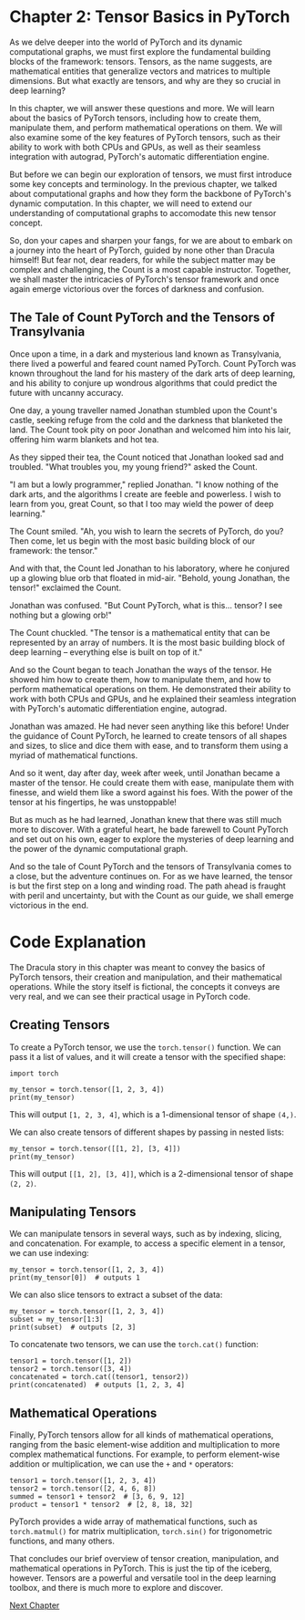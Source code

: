 # Chapter 2: Tensor Basics in PyTorch

As we delve deeper into the world of PyTorch and its dynamic computational graphs, we must first explore the fundamental building blocks of the framework: tensors. Tensors, as the name suggests, are mathematical entities that generalize vectors and matrices to multiple dimensions. But what exactly are tensors, and why are they so crucial in deep learning?

In this chapter, we will answer these questions and more. We will learn about the basics of PyTorch tensors, including how to create them, manipulate them, and perform mathematical operations on them. We will also examine some of the key features of PyTorch tensors, such as their ability to work with both CPUs and GPUs, as well as their seamless integration with autograd, PyTorch's automatic differentiation engine.

But before we can begin our exploration of tensors, we must first introduce some key concepts and terminology. In the previous chapter, we talked about computational graphs and how they form the backbone of PyTorch's dynamic computation. In this chapter, we will need to extend our understanding of computational graphs to accomodate this new tensor concept.

So, don your capes and sharpen your fangs, for we are about to embark on a journey into the heart of PyTorch, guided by none other than Dracula himself! But fear not, dear readers, for while the subject matter may be complex and challenging, the Count is a most capable instructor. Together, we shall master the intricacies of PyTorch's tensor framework and once again emerge victorious over the forces of darkness and confusion.
## The Tale of Count PyTorch and the Tensors of Transylvania

Once upon a time, in a dark and mysterious land known as Transylvania, there lived a powerful and feared count named PyTorch. Count PyTorch was known throughout the land for his mastery of the dark arts of deep learning, and his ability to conjure up wondrous algorithms that could predict the future with uncanny accuracy.

One day, a young traveller named Jonathan stumbled upon the Count's castle, seeking refuge from the cold and the darkness that blanketed the land. The Count took pity on poor Jonathan and welcomed him into his lair, offering him warm blankets and hot tea.

As they sipped their tea, the Count noticed that Jonathan looked sad and troubled. "What troubles you, my young friend?" asked the Count.

"I am but a lowly programmer," replied Jonathan. "I know nothing of the dark arts, and the algorithms I create are feeble and powerless. I wish to learn from you, great Count, so that I too may wield the power of deep learning."

The Count smiled. "Ah, you wish to learn the secrets of PyTorch, do you? Then come, let us begin with the most basic building block of our framework: the tensor."

And with that, the Count led Jonathan to his laboratory, where he conjured up a glowing blue orb that floated in mid-air. "Behold, young Jonathan, the tensor!" exclaimed the Count.

Jonathan was confused. "But Count PyTorch, what is this... tensor? I see nothing but a glowing orb!"

The Count chuckled. "The tensor is a mathematical entity that can be represented by an array of numbers. It is the most basic building block of deep learning – everything else is built on top of it."

And so the Count began to teach Jonathan the ways of the tensor. He showed him how to create them, how to manipulate them, and how to perform mathematical operations on them. He demonstrated their ability to work with both CPUs and GPUs, and he explained their seamless integration with PyTorch's automatic differentiation engine, autograd.

Jonathan was amazed. He had never seen anything like this before! Under the guidance of Count PyTorch, he learned to create tensors of all shapes and sizes, to slice and dice them with ease, and to transform them using a myriad of mathematical functions.

And so it went, day after day, week after week, until Jonathan became a master of the tensor. He could create them with ease, manipulate them with finesse, and wield them like a sword against his foes. With the power of the tensor at his fingertips, he was unstoppable!

But as much as he had learned, Jonathan knew that there was still much more to discover. With a grateful heart, he bade farewell to Count PyTorch and set out on his own, eager to explore the mysteries of deep learning and the power of the dynamic computational graph.

And so the tale of Count PyTorch and the tensors of Transylvania comes to a close, but the adventure continues on. For as we have learned, the tensor is but the first step on a long and winding road. The path ahead is fraught with peril and uncertainty, but with the Count as our guide, we shall emerge victorious in the end.
# Code Explanation

The Dracula story in this chapter was meant to convey the basics of PyTorch tensors, their creation and manipulation, and their mathematical operations. While the story itself is fictional, the concepts it conveys are very real, and we can see their practical usage in PyTorch code.

## Creating Tensors

To create a PyTorch tensor, we use the `torch.tensor()` function. We can pass it a list of values, and it will create a tensor with the specified shape:

```
import torch

my_tensor = torch.tensor([1, 2, 3, 4])
print(my_tensor)
```

This will output `[1, 2, 3, 4]`, which is a 1-dimensional tensor of shape `(4,)`.

We can also create tensors of different shapes by passing in nested lists:

```
my_tensor = torch.tensor([[1, 2], [3, 4]])
print(my_tensor)
```

This will output `[[1, 2], [3, 4]]`, which is a 2-dimensional tensor of shape `(2, 2)`.

## Manipulating Tensors

We can manipulate tensors in several ways, such as by indexing, slicing, and concatenation. For example, to access a specific element in a tensor, we can use indexing:

```
my_tensor = torch.tensor([1, 2, 3, 4])
print(my_tensor[0])  # outputs 1
```

We can also slice tensors to extract a subset of the data:

```
my_tensor = torch.tensor([1, 2, 3, 4])
subset = my_tensor[1:3]
print(subset)  # outputs [2, 3]
```

To concatenate two tensors, we can use the `torch.cat()` function:

```
tensor1 = torch.tensor([1, 2])
tensor2 = torch.tensor([3, 4])
concatenated = torch.cat((tensor1, tensor2))
print(concatenated)  # outputs [1, 2, 3, 4]
```

## Mathematical Operations

Finally, PyTorch tensors allow for all kinds of mathematical operations, ranging from the basic element-wise addition and multiplication to more complex mathematical functions. For example, to perform element-wise addition or multiplication, we can use the `+` and `*` operators:

```
tensor1 = torch.tensor([1, 2, 3, 4])
tensor2 = torch.tensor([2, 4, 6, 8])
summed = tensor1 + tensor2  # [3, 6, 9, 12]
product = tensor1 * tensor2  # [2, 8, 18, 32]
```

PyTorch provides a wide array of mathematical functions, such as `torch.matmul()` for matrix multiplication, `torch.sin()` for trigonometric functions, and many others.

That concludes our brief overview of tensor creation, manipulation, and mathematical operations in PyTorch. This is just the tip of the iceberg, however. Tensors are a powerful and versatile tool in the deep learning toolbox, and there is much more to explore and discover.


[Next Chapter](03_Chapter03.md)
